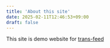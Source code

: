 ```yaml
---
title: 'About this site'
date: 2025-02-11T12:46:53+09:00
draft: false
---
```


This site is demo website for [trans-feed](https://github.com/kheiakiyama/trans-feed)
